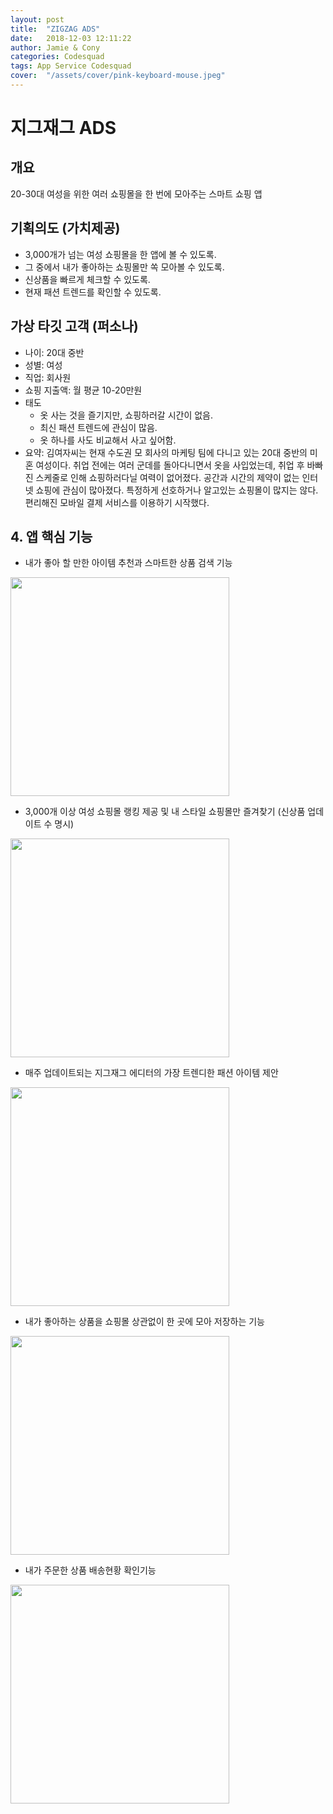 ```yaml
---
layout: post
title:  "ZIGZAG ADS"
date:   2018-12-03 12:11:22
author: Jamie & Cony
categories: Codesquad
tags: App Service Codesquad
cover:  "/assets/cover/pink-keyboard-mouse.jpeg"
---
```

# 지그재그 ADS  

## 개요
20-30대 여성을 위한 여러 쇼핑몰을 한 번에 모아주는 스마트 쇼핑 앱  

## 기획의도 (가치제공)
- 3,000개가 넘는 여성 쇼핑몰을 한 앱에 볼 수 있도록.
- 그 중에서 내가 좋아하는 쇼핑몰만 쏙 모아볼 수 있도록.
- 신상품을 빠르게 체크할 수 있도록.
- 현재 패션 트렌드를 확인할 수 있도록.  

## 가상 타깃 고객 (퍼소나)
- 나이: 20대 중반
- 성별: 여성
- 직업: 회사원
- 쇼핑 지출액: 월 평균 10-20만원
- 태도
  - 옷 사는 것을 즐기지만, 쇼핑하러갈 시간이 없음.
  - 최신 패션 트렌드에 관심이 많음.
  - 옷 하나를 사도 비교해서 사고 싶어함.
- 요약: 김여자씨는 현재 수도권 모 회사의 마케팅 팀에 다니고 있는 20대 중반의 미혼 여성이다. 취업 전에는 여러 군데를 돌아다니면서 옷을 사입었는데, 취업 후 바빠진 스케줄로 인해 쇼핑하러다닐 여력이 없어졌다. 공간과 시간의 제약이 없는 인터넷 쇼핑에 관심이 많아졌다. 특정하게 선호하거나 알고있는 쇼핑몰이 많지는 않다. 편리해진 모바일 결제 서비스를 이용하기 시작했다.  

## 4. 앱 핵심 기능
- 내가 좋아 할 만한 아이템 추천과 스마트한 상품 검색 기능
<img src="https://popsmile.github.io/res/images/zigzag/1.png" width="350px" style="margin-left:0px">  

- 3,000개 이상 여성 쇼핑몰 랭킹 제공 및 내 스타일 쇼핑몰만 즐겨찾기 (신상품 업데이트 수 명시)
<img src="https://popsmile.github.io/res/images/zigzag/2.png" width="350px" style="margin-left:0px">  

- 매주 업데이트되는 지그재그 에디터의 가장 트렌디한 패션 아이템 제안
<img src="https://popsmile.github.io/res/images/zigzag/3.png" width="350px" style="margin-left:0px">  

- 내가 좋아하는 상품을 쇼핑몰 상관없이 한 곳에 모아 저장하는 기능 
<img src="https://popsmile.github.io/res/images/zigzag/4.png" width="350px" style="margin-left:0px">  

- 내가 주문한 상품 배송현황 확인기능
<img src="https://popsmile.github.io/res/images/zigzag/5.png" width="350px" style="margin-left:0px">
